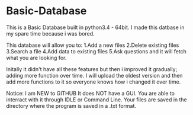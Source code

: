# Basic-Database

This is a Basic Database built in python3.4 - 64bit.
I made this datbase in my spare time because i was bored.

This database will allow you to:
1.Add a new files
2.Delete existing files
3.Search a file
4.Add data to existing files
5.Ask questions and it will fetch what you are looking for.

Initally it didn't have all these features but then i improved it gradually; adding more function over time.
I will upload the oldest version and then add more functions to it so everyone knows how i changed it over time. 

Notice:
I am NEW to GITHUB
It does NOT have a GUI.
You are able to interract with it through IDLE or Command Line.
Your files are saved in the directory where the program is saved in a .txt format. 
